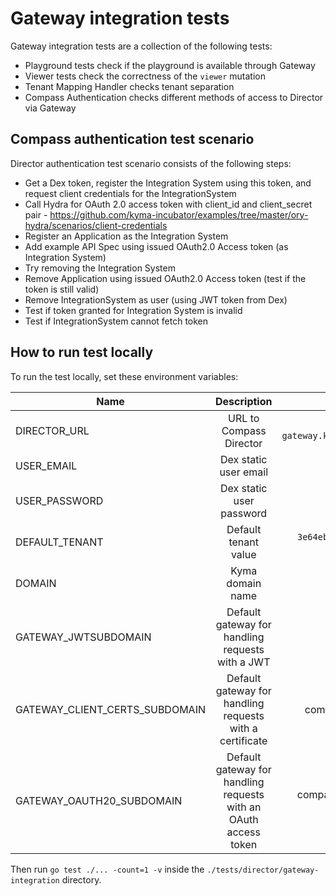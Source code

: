 #  Gateway integration tests

Gateway integration tests are a collection of the following tests:
- Playground tests check if the playground is available through Gateway
- Viewer tests check the correctness of the `viewer` mutation
- Tenant Mapping Handler checks tenant separation
- Compass Authentication checks different methods of access to Director via Gateway

## Compass authentication test scenario
Director authentication test scenario consists of the following steps:
- Get a Dex token, register the Integration System using this token, and request client credentials for the IntegrationSystem
- Call Hydra for OAuth 2.0 access token with client_id and client_secret pair - https://github.com/kyma-incubator/examples/tree/master/ory-hydra/scenarios/client-credentials
- Register an Application as the Integration System
- Add example API Spec using issued OAuth2.0 Access token (as Integration System)
- Try removing the Integration System
- Remove Application using issued OAuth2.0 Access token (test if the token is still valid)
- Remove IntegrationSystem as user (using JWT token from Dex)
- Test if token granted for Integration System is invalid
- Test if IntegrationSystem cannot fetch token

## How to run test locally
To run the test locally, set these environment variables:

| Name   |      Description      |  Default value |
|----------|:-------------:|------:|
| DIRECTOR_URL |  URL to Compass Director | `https://compass-gateway.kyma.local/director` |
| USER_EMAIL |    Dex static user email   |   `admin@kyma.cx` |
| USER_PASSWORD |    Dex static user password   |   - |
| DEFAULT_TENANT | Default tenant value |    `3e64ebae-38b5-46a0-b1ed-9ccee153a0ae` |
| DOMAIN | Kyma domain name |    `kyma.local` |
| GATEWAY_JWTSUBDOMAIN | Default gateway for handling requests with a JWT | compass-gateway |
| GATEWAY_CLIENT_CERTS_SUBDOMAIN | Default gateway for handling requests with a certificate | compass-gateway-mtls |
| GATEWAY_OAUTH20_SUBDOMAIN | Default gateway for handling requests with an OAuth access token | compass-gateway-auth-oauth|

Then run `go test ./... -count=1 -v` inside the `./tests/director/gateway-integration` directory.
